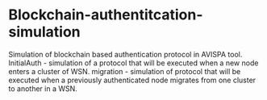# Blockchain-authentitcation-simulation
Simulation of blockchain based authentication protocol in AVISPA tool. 
InitialAuth - simulation of a protocol that will be executed when a new node enters a cluster of WSN.
migration - simulation of protocol that will be executed when a previously authenticated node migrates from one cluster to another in a WSN.
